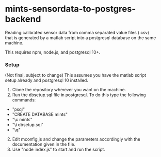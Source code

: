 # mints-sensordata-to-postgres-backend
Reading calibrated sensor data from comma separated value files (.csv) that is generated by a matlab script into a postgresql database on the same machine.

This requires npm, node.js, and postgresql 10+.

### Setup
(Not final, subject to change)
This assumes you have the matlab script setup already and postgresql 10 installed.

1. Clone the repository wherever you want on the machine.
2. Run the dbsetup.sql file in postgresql. To do this type the following commands:
- "psql"
- "CREATE DATABASE mints"
- "\c mints"
- "\i dbsetup.sql"
- "\q"

2. Edit mconfig.js and change the parameters accordingly with the documentation given in the file.
3. Use "node index.js" to start and run the script.
